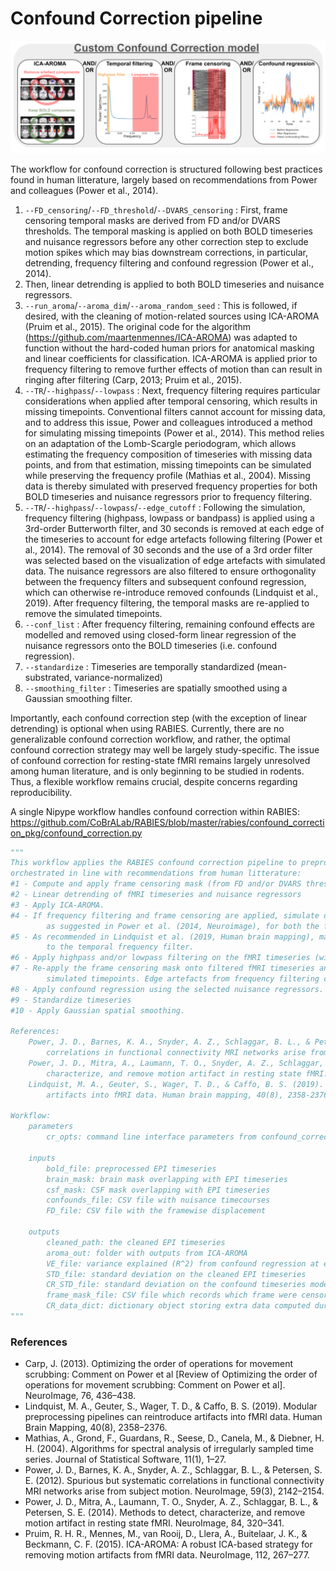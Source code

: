 # Confound Correction pipeline

![Processing Schema](pics/confound_correction.png)

The workflow for confound correction is structured following best practices found in human litterature, largely based on recommendations from Power and colleagues (Power et al., 2014). 
1. `--FD_censoring`/`--FD_threshold`/`--DVARS_censoring` : First, frame censoring temporal masks are derived from FD and/or DVARS thresholds. The temporal masking is applied on both BOLD timeseries and nuisance regressors before any other correction step to exclude motion spikes which may bias downstream corrections, in particular, detrending, frequency filtering and confound regression (Power et al., 2014). 
2. Then, linear detrending is applied to both BOLD timeseries and nuisance regressors. 
3. `--run_aroma`/`--aroma_dim`/`--aroma_random_seed` : This is followed, if desired, with the cleaning of motion-related sources using ICA-AROMA (Pruim et al., 2015). The original code for the algorithm (https://github.com/maartenmennes/ICA-AROMA) was adapted to function without the hard-coded human priors for anatomical masking and linear coefficients for classification. ICA-AROMA is applied prior to frequency filtering to remove further effects of motion than can result in ringing after filtering (Carp, 2013; Pruim et al., 2015). 
4. `--TR`/`--highpass`/`--lowpass` : Next, frequency filtering requires particular considerations when applied after temporal censoring, which results in missing timepoints. Conventional filters cannot account for missing data, and to address this issue, Power and colleagues introduced a method for simulating missing timepoints (Power et al., 2014). This method relies on an adaptation of the Lomb-Scargle periodogram, which allows estimating the frequency composition of timeseries with missing data points, and from that estimation, missing timepoints can be simulated while preserving the frequency profile (Mathias et al., 2004). Missing data is thereby simulated with preserved frequency properties for both BOLD timeseries and nuisance regressors prior to frequency filtering. 
5. `--TR`/`--highpass`/`--lowpass`/`--edge_cutoff` : Following the simulation, frequency filtering (highpass, lowpass or bandpass) is applied using a 3rd-order Butterworth filter, and 30 seconds is removed at each edge of the timeseries to account for edge artefacts following filtering (Power et al., 2014). The removal of 30 seconds and the use of a 3rd order filter was selected based on the visualization of edge artefacts with simulated data. The nuisance regressors are also filtered to ensure orthogonality between the frequency filters and subsequent confound regression, which can otherwise re-introduce removed confounds (Lindquist et al., 2019). After frequency filtering, the temporal masks are re-applied to remove the simulated timepoints. 
6. `--conf_list` : After frequency filtering, remaining confound effects are modelled and removed using closed-form linear regression of the nuisance regressors onto the BOLD timeseries (i.e. confound regression). 
7. `--standardize` : Timeseries are temporally standardized (mean-substrated, variance-normalized)
8. `--smoothing_filter` : Timeseries are spatially smoothed using a Gaussian smoothing filter. 

Importantly, each confound correction step (with the exception of linear detrending) is optional when using RABIES. Currently, there are no generalizable confound correction workflow, and rather, the optimal confound correction strategy may well be largely study-specific. The issue of confound correction for resting-state fMRI remains largely unresolved among human literature, and is only beginning to be studied in rodents. Thus, a flexible workflow remains crucial, despite concerns regarding reproducibility.

A single Nipype workflow handles confound correction within RABIES: https://github.com/CoBrALab/RABIES/blob/master/rabies/confound_correction_pkg/confound_correction.py 
```python
"""
This workflow applies the RABIES confound correction pipeline to preprocessed EPI timeseries. The correction steps are 
orchestrated in line with recommendations from human litterature:   
#1 - Compute and apply frame censoring mask (from FD and/or DVARS thresholds)
#2 - Linear detrending of fMRI timeseries and nuisance regressors
#3 - Apply ICA-AROMA.
#4 - If frequency filtering and frame censoring are applied, simulate data in censored timepoints using the Lomb-Scargle periodogram, 
        as suggested in Power et al. (2014, Neuroimage), for both the fMRI timeseries and nuisance regressors prior to filtering.
#5 - As recommended in Lindquist et al. (2019, Human brain mapping), make the nuisance regressors orthogonal
        to the temporal frequency filter.
#6 - Apply highpass and/or lowpass filtering on the fMRI timeseries (with simulated timepoints).
#7 - Re-apply the frame censoring mask onto filtered fMRI timeseries and nuisance regressors, taking out the
        simulated timepoints. Edge artefacts from frequency filtering can also be removed as recommended in Power et al. (2014, Neuroimage).
#8 - Apply confound regression using the selected nuisance regressors.
#9 - Standardize timeseries
#10 - Apply Gaussian spatial smoothing.

References:
    Power, J. D., Barnes, K. A., Snyder, A. Z., Schlaggar, B. L., & Petersen, S. E. (2012). Spurious but systematic 
        correlations in functional connectivity MRI networks arise from subject motion. Neuroimage, 59(3), 2142-2154.
    Power, J. D., Mitra, A., Laumann, T. O., Snyder, A. Z., Schlaggar, B. L., & Petersen, S. E. (2014). Methods to detect, 
        characterize, and remove motion artifact in resting state fMRI. Neuroimage, 84, 320-341.
    Lindquist, M. A., Geuter, S., Wager, T. D., & Caffo, B. S. (2019). Modular preprocessing pipelines can reintroduce 
        artifacts into fMRI data. Human brain mapping, 40(8), 2358-2376.

Workflow:
    parameters
        cr_opts: command line interface parameters from confound_correction

    inputs
        bold_file: preprocessed EPI timeseries
        brain_mask: brain mask overlapping with EPI timeseries
        csf_mask: CSF mask overlapping with EPI timeseries
        confounds_file: CSV file with nuisance timecourses
        FD_file: CSV file with the framewise displacement

    outputs
        cleaned_path: the cleaned EPI timeseries
        aroma_out: folder with outputs from ICA-AROMA
        VE_file: variance explained (R^2) from confound regression at each voxel
        STD_file: standard deviation on the cleaned EPI timeseries
        CR_STD_file: standard deviation on the confound timeseries modelled during confound regression
        frame_mask_file: CSV file which records which frame were censored
        CR_data_dict: dictionary object storing extra data computed during confound correction
"""
```

### References
- Carp, J. (2013). Optimizing the order of operations for movement scrubbing: Comment on Power et al [Review of Optimizing the order of operations for movement scrubbing: Comment on Power et al]. NeuroImage, 76, 436–438.
- Lindquist, M. A., Geuter, S., Wager, T. D., & Caffo, B. S. (2019). Modular preprocessing pipelines can reintroduce artifacts into fMRI data. Human Brain Mapping, 40(8), 2358–2376.
- Mathias, A., Grond, F., Guardans, R., Seese, D., Canela, M., & Diebner, H. H. (2004). Algorithms for spectral analysis of irregularly sampled time series. Journal of Statistical Software, 11(1), 1–27.
- Power, J. D., Barnes, K. A., Snyder, A. Z., Schlaggar, B. L., & Petersen, S. E. (2012). Spurious but systematic correlations in functional connectivity MRI networks arise from subject motion. NeuroImage, 59(3), 2142–2154.
- Power, J. D., Mitra, A., Laumann, T. O., Snyder, A. Z., Schlaggar, B. L., & Petersen, S. E. (2014). Methods to detect, characterize, and remove motion artifact in resting state fMRI. NeuroImage, 84, 320–341.
- Pruim, R. H. R., Mennes, M., van Rooij, D., Llera, A., Buitelaar, J. K., & Beckmann, C. F. (2015). ICA-AROMA: A robust ICA-based strategy for removing motion artifacts from fMRI data. NeuroImage, 112, 267–277.

